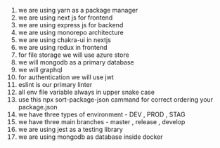1. we are using yarn as a package manager
2. we are using next js for frontend
3. we are using express js for backend
4. we are using monorepo architecture
5. we are using chakra-ui in nextjs
6. we are using redux in frontend
7. for file storage we will use azure store
8. we will mongodb as a primary database
9. we will graphql 
10. for authentication we will use jwt
11. eslint is our primary linter
12. all env file variable always in upper snake case
13. use this npx sort-package-json cammand for correct ordering your package.json
14. we have three types of environment - DEV , PROD , STAG
15. we have three main branches - master , release , develop
16. we are using jest as a testing library
17. we are using mongodb as database inside docker
